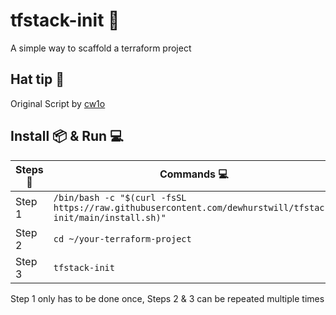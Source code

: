 # tfstack-init 🔧

A simple way to scaffold a terraform project

## Hat tip 🎩

Original Script by [cw1o](https://github.com/cw1o)

## Install 📦 & Run 💻

| Steps 📝 | Commands 💻 |
|-|-|
| Step 1 | ``` /bin/bash -c "$(curl -fsSL https://raw.githubusercontent.com/dewhurstwill/tfstack-init/main/install.sh)" ``` |
| Step 2 | ``` cd ~/your-terraform-project ``` |
| Step 3 | ``` tfstack-init ``` |

Step 1 only has to be done once, Steps 2 & 3 can be repeated multiple times
